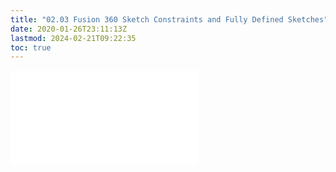 ```yaml
---
title: "02.03 Fusion 360 Sketch Constraints and Fully Defined Sketches"
date: 2020-01-26T23:11:13Z
lastmod: 2024-02-21T09:22:35
toc: true
---
```


![Link to included file content](../../../../3d-modeling/fusion-360/sketch-constraints-fusion-360.md)
